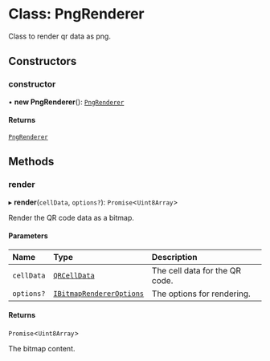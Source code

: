 # Class: PngRenderer

Class to render qr data as png.

## Constructors

### constructor

• **new PngRenderer**(): [`PngRenderer`](PngRenderer.md)

#### Returns

[`PngRenderer`](PngRenderer.md)

## Methods

### render

▸ **render**(`cellData`, `options?`): `Promise`\<`Uint8Array`\>

Render the QR code data as a bitmap.

#### Parameters

| Name       | Type                                                                | Description                    |
| :--------- | :------------------------------------------------------------------ | :----------------------------- |
| `cellData` | [`QRCellData`](../modules.md#qrcelldata)                            | The cell data for the QR code. |
| `options?` | [`IBitmapRendererOptions`](../interfaces/IBitmapRendererOptions.md) | The options for rendering.     |

#### Returns

`Promise`\<`Uint8Array`\>

The bitmap content.
